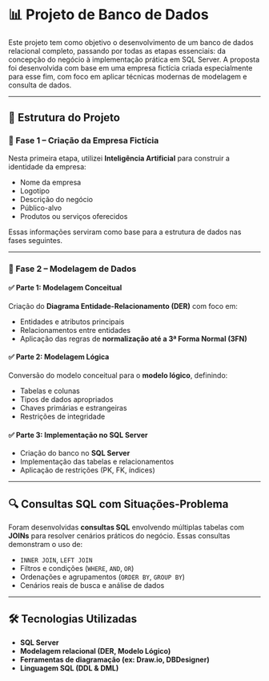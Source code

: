 # 📊 Projeto de Banco de Dados
Este projeto tem como objetivo o desenvolvimento de um banco de dados relacional completo, passando por todas as etapas essenciais: da concepção do negócio à implementação prática em SQL Server. A proposta foi desenvolvida com base em uma empresa fictícia criada especialmente para esse fim, com foco em aplicar técnicas modernas de modelagem e consulta de dados.

---

## 🧱 Estrutura do Projeto

### 🔹 Fase 1 – Criação da Empresa Fictícia

Nesta primeira etapa, utilizei **Inteligência Artificial** para construir a identidade da empresa:

- Nome da empresa
- Logotipo
- Descrição do negócio
- Público-alvo
- Produtos ou serviços oferecidos

Essas informações serviram como base para a estrutura de dados nas fases seguintes.

---

### 🔹 Fase 2 – Modelagem de Dados

#### ✅ Parte 1: Modelagem Conceitual

Criação do **Diagrama Entidade-Relacionamento (DER)** com foco em:

- Entidades e atributos principais
- Relacionamentos entre entidades
- Aplicação das regras de **normalização até a 3ª Forma Normal (3FN)**

#### ✅ Parte 2: Modelagem Lógica

Conversão do modelo conceitual para o **modelo lógico**, definindo:

- Tabelas e colunas
- Tipos de dados apropriados
- Chaves primárias e estrangeiras
- Restrições de integridade

#### ✅ Parte 3: Implementação no SQL Server

- Criação do banco no **SQL Server**
- Implementação das tabelas e relacionamentos
- Aplicação de restrições (PK, FK, índices)

---

## 🔍 Consultas SQL com Situações-Problema

Foram desenvolvidas **consultas SQL** envolvendo múltiplas tabelas com **JOINs** para resolver cenários práticos do negócio. Essas consultas demonstram o uso de:

- `INNER JOIN`, `LEFT JOIN`
- Filtros e condições (`WHERE`, `AND`, `OR`)
- Ordenações e agrupamentos (`ORDER BY`, `GROUP BY`)
- Cenários reais de busca e análise de dados

---

## 🛠️ Tecnologias Utilizadas

- **SQL Server**
- **Modelagem relacional (DER, Modelo Lógico)**
- **Ferramentas de diagramação (ex: Draw.io, DBDesigner)**
- **Linguagem SQL (DDL & DML)**


